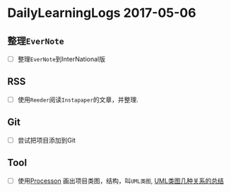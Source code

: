 # DailyLearningLogs  2017-05-06

## 整理`EverNote`

- [ ] 整理`EverNote`到InterNational版

## RSS

- [ ] 使用`Reeder`阅读`Instapaper`的文章，并整理.

## Git

- [ ] 尝试把项目添加到Git

## Tool

- [ ] 使用[Processon](https://www.processon.com/diagrams) 画出项目类图，结构，叫`UML类图`, [UML类图几种关系的总结](http://blog.csdn.net/u011991249/article/details/52681587)


